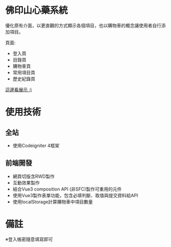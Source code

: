 # 佛印山心藥系統

優化原有介面，以更直觀的方式顯示各個項目，也以購物車的概念讓使用者自行添加項目。

頁面:
- 登入頁
- 目錄頁
- 購物車頁
- 常用項目頁
- 歷史紀錄頁


[這邊看展示 :)](http://xinyao.mahasati.in/)



# 使用技術
## 全站
- 使用Codeigniter 4框架

## 前端開發
- 網頁切版含RWD製作
- 互動效果製作
- 結合Vue3 composition API (非SFC)製作可重用的元件
- 使用Vue3製作表單功能，包含必填判斷、取值與提交資料給API
- 使用localStorage計算購物車中項目數量


# 備註
※登入帳密隨意填寫即可
